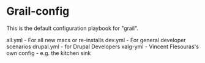 # Grail-config

This is the default configuration playbook for "grail". 

all.yml - For all new macs or re-installs
dev.yml - For general developer scenarios
drupal.yml - for Drupal Developers
xalg-yml - Vincent Flesouras's own config - e.g. the kitchen sink
